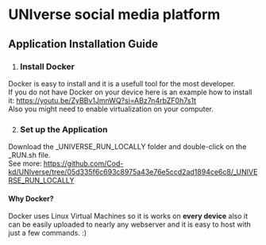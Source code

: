 # UNIverse social media platform

## Application Installation Guide
1. ### Install Docker
Docker is easy to install and it is a usefull tool for the most developer.
<br>If you do not have Docker on your device here is an example how to install it: https://youtu.be/ZyBBv1JmnWQ?si=ABz7n4rbZF0h7s1t
<br>Also you might need to enable virtualization on your computer.

2. ### Set up the Application
Download the _UNIVERSE_RUN_LOCALLY folder and double-click on the _RUN.sh file.
<br>See more: https://github.com/Cod-kd/UNIverse/tree/05d335f6c693c8975a43e76e5ccd2ad1894ce6c8/_UNIVERSE_RUN_LOCALLY

#### Why Docker?
Docker uses Linux Virtual Machines so it is works on **every device** also it can be easily uploaded to nearly any webserver and it is easy to host with just a few commands. :)
